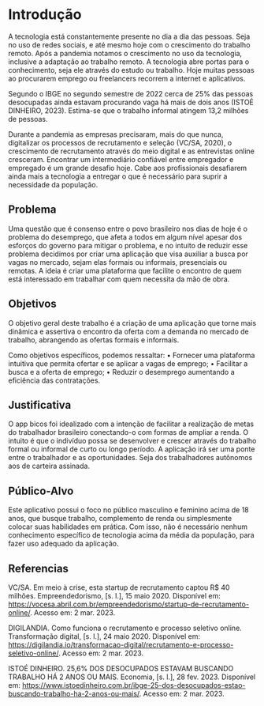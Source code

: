 # Introdução


A tecnologia está constantemente presente no dia a dia das pessoas. Seja no uso de redes sociais, e até mesmo hoje com o crescimento do trabalho remoto. Após a pandemia notamos o crescimento no uso da tecnologia, inclusive a adaptação ao trabalho remoto. A tecnologia abre portas para o conhecimento, seja ele através do estudo ou trabalho. Hoje muitas pessoas ao procurarem emprego ou freelancers recorrem a internet e aplicativos.

Segundo o IBGE no segundo semestre de 2022 cerca de 25% das pessoas desocupadas ainda estavam procurando vaga há mais de dois anos (ISTOÉ DINHEIRO, 2023). Estima-se que o trabalho informal atingem 13,2 milhões de pessoas.

Durante a pandemia as empresas precisaram, mais do que nunca, digitalizar os processos de recrutamento e seleção (VC/SA, 2020), o crescimento de recrutamento através do meio digital e as entrevistas online cresceram. Encontrar um intermediário confiável entre empregador e empregado é um grande desafio hoje. Cabe aos profissionais desafiarem ainda mais a tecnologia a entregar o que é necessário para suprir a necessidade da população.





## Problema
Uma questão que é consenso entre o povo brasileiro nos dias de hoje é o problema do desemprego, que afeta a todos em algum nível apesar dos esforços do governo para mitigar o problema, e no intuito de reduzir esse problema decidimos por criar uma aplicação que visa auxiliar a busca por vagas no mercado, sejam elas formais ou informais, presenciais ou remotas. A ideia é criar uma plataforma que facilite o encontro de quem está interessado em trabalhar com quem necessita da mão de obra. 

## Objetivos

O objetivo geral deste trabalho é a criação de uma aplicação que torne mais dinâmica e assertiva o encontro da oferta com a demanda no mercado de trabalho, abrangendo as ofertas formais e informais.

Como objetivos específicos, podemos ressaltar:
•	Fornecer uma plataforma intuitiva que permita ofertar e se aplicar a vagas de emprego;
•	Facilitar a busca e a oferta de emprego;
•	Reduzir o desemprego aumentando a eficiência das contratações.


## Justificativa

O app bicos foi idealizado com a intenção de facilitar a realização de metas do trabalhador brasileiro conectando-o com formas de ampliar a renda. O intuito é que o indivíduo possa se desenvolver e crescer através do trabalho formal ou informal de curto ou longo período. A aplicação irá ser uma ponte entre o trabalhador e as oportunidades. Seja dos trabalhadores autônomos aos de carteira assinada.


## Público-Alvo

Este aplicativo possui o foco no público masculino e feminino acima de 18 anos, que busque trabalho, complemento de renda ou simplesmente colocar suas habilidades em prática. Com isso, não é necessário nenhum conhecimento específico de tecnologia acima da média da população, para fazer uso adequado da aplicação.

## Referencias

VC/SA. Em meio à crise, esta startup de recrutamento captou R$ 40 milhões. Empreendedorismo, [s. l.], 15 maio 2020. Disponível em: https://vocesa.abril.com.br/empreendedorismo/startup-de-recrutamento-online/. Acesso em: 2 mar. 2023.

DIGILANDIA. Como funciona o recrutamento e processo seletivo online. Transformação digital, [s. l.], 24 maio 2020. Disponível em: https://digilandia.io/transformacao-digital/recrutamento-e-processo-seletivo-online/. Acesso em: 2 mar. 2023.

ISTOÉ DINHEIRO. 25,6% DOS DESOCUPADOS ESTAVAM BUSCANDO TRABALHO HÁ 2 ANOS OU MAIS. Economia, [s. l.], 28 fev. 2023. Disponível em: https://www.istoedinheiro.com.br/ibge-25-dos-desocupados-estao-buscando-trabalho-ha-2-anos-ou-mais/. Acesso em: 2 mar. 2023.
